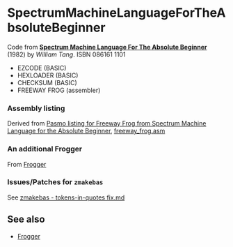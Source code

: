 # SpectrumMachineLanguageForTheAbsoluteBeginner

Code from [**Spectrum Machine Language For The Absolute Beginner**](http://www.retro8bitcomputers.co.uk/Content/downloads/books/SpectrumMachineLanguageForTheAbsoluteBeginner.pdf) (1982) by *William Tang*. ISBN 086161 1101

 - EZCODE (BASIC)
 - HEXLOADER (BASIC)
 - CHECKSUM (BASIC)
 - FREEWAY FROG (assembler)


### Assembly listing
Derived from [Pasmo listing for Freeway Frog from Spectrum Machine Language for the Absolute Beginner](https://www.sinclairzxworld.com/viewtopic.php?t=5583), [freeway_frog.asm](https://www.sinclairzxworld.com/download/file.php?id=15045&sid=76a2585fce4b904fa2523b187e1830ec)


### An additional Frogger

From [Frogger](https://archive.org/details/sinclair-programs-05/page/n19/mode/1up?view=theater) 

### Issues/Patches for `zmakebas`

See [zmakebas - tokens-in-quotes fix.md](https://github.com/greenonline/SpectrumMachineLanguageForTheAbsoluteBeginner/tree/main/zmakebas_patches#readme)

## See also 

 - [Frogger](https://gr33nonline.wordpress.com/2025/02/26/frogger/)

